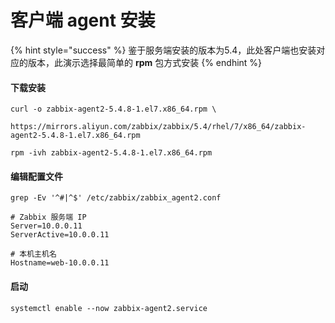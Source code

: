 # 客户端 agent 安装

{% hint style="success" %}
鉴于服务端安装的版本为5.4，此处客户端也安装对应的版本，此演示选择最简单的 **rpm** 包方式安装
{% endhint %}

#### 下载安装

```
curl -o zabbix-agent2-5.4.8-1.el7.x86_64.rpm \
        https://mirrors.aliyun.com/zabbix/zabbix/5.4/rhel/7/x86_64/zabbix-agent2-5.4.8-1.el7.x86_64.rpm

rpm -ivh zabbix-agent2-5.4.8-1.el7.x86_64.rpm
```

#### 编辑配置文件

```
grep -Ev '^#|^$' /etc/zabbix/zabbix_agent2.conf

# Zabbix 服务端 IP
Server=10.0.0.11
ServerActive=10.0.0.11

# 本机主机名
Hostname=web-10.0.0.11
```

#### 启动

```
systemctl enable --now zabbix-agent2.service
```
